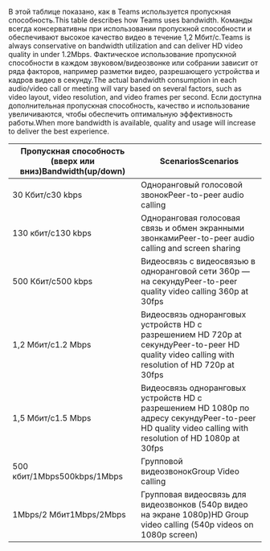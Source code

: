 <span data-ttu-id="f3866-101">В этой таблице показано, как в Teams используется пропускная способность.</span><span class="sxs-lookup"><span data-stu-id="f3866-101">This table describes how Teams uses bandwidth.</span></span> <span data-ttu-id="f3866-102">Команды всегда консервативны при использовании пропускной способности и обеспечивают высокое качество видео в течение 1,2 Мбит/с.</span><span class="sxs-lookup"><span data-stu-id="f3866-102">Teams is always conservative on bandwidth utilization and can deliver HD video quality in under 1.2Mbps.</span></span> <span data-ttu-id="f3866-103">Фактическое использование пропускной способности в каждом звуковом/видеозвонке или собрании зависит от ряда факторов, например разметки видео, разрешающего устройства и кадров видео в секунду.</span><span class="sxs-lookup"><span data-stu-id="f3866-103">The actual bandwidth consumption in each audio/video call or meeting will vary based on several factors, such as video layout, video resolution, and video frames per second.</span></span> <span data-ttu-id="f3866-104">Если доступна дополнительная пропускная способность, качество и использование увеличиваются, чтобы обеспечить оптимальную эффективность работы.</span><span class="sxs-lookup"><span data-stu-id="f3866-104">When more bandwidth is available, quality and usage will increase to deliver the best experience.</span></span>


|<span data-ttu-id="f3866-105">Пропускная способность (вверх или вниз)</span><span class="sxs-lookup"><span data-stu-id="f3866-105">Bandwidth(up/down)</span></span> |<span data-ttu-id="f3866-106">Scenarios</span><span class="sxs-lookup"><span data-stu-id="f3866-106">Scenarios</span></span> |
|---|---|
|<span data-ttu-id="f3866-107">30 Кбит/с</span><span class="sxs-lookup"><span data-stu-id="f3866-107">30 kbps</span></span> |<span data-ttu-id="f3866-108">Одноранговый голосовой звонок</span><span class="sxs-lookup"><span data-stu-id="f3866-108">Peer-to-peer audio calling</span></span> |
|<span data-ttu-id="f3866-109">130 кбит/с</span><span class="sxs-lookup"><span data-stu-id="f3866-109">130 kbps</span></span> |<span data-ttu-id="f3866-110">Одноранговая голосовая связь и обмен экранными звонками</span><span class="sxs-lookup"><span data-stu-id="f3866-110">Peer-to-peer audio calling and screen sharing</span></span> |
|<span data-ttu-id="f3866-111">500 Кбит/с</span><span class="sxs-lookup"><span data-stu-id="f3866-111">500 kbps</span></span> |<span data-ttu-id="f3866-112">Видеосвязь с видеосвязью в одноранговой сети 360p — на секунду</span><span class="sxs-lookup"><span data-stu-id="f3866-112">Peer-to-peer quality video calling 360p at 30fps</span></span> |
|<span data-ttu-id="f3866-113">1,2 Мбит/с</span><span class="sxs-lookup"><span data-stu-id="f3866-113">1.2 Mbps</span></span> |<span data-ttu-id="f3866-114">Видеосвязь одноранговых устройств HD с разрешением HD 720p at секунду</span><span class="sxs-lookup"><span data-stu-id="f3866-114">Peer-to-peer HD quality video calling with resolution of HD 720p at 30fps</span></span> |
|<span data-ttu-id="f3866-115">1,5 Мбит/с</span><span class="sxs-lookup"><span data-stu-id="f3866-115">1.5 Mbps</span></span> |<span data-ttu-id="f3866-116">Видеосвязь одноранговых устройств HD с разрешением HD 1080p по адресу секунду</span><span class="sxs-lookup"><span data-stu-id="f3866-116">Peer-to-peer HD quality video calling with resolution of HD 1080p at 30fps</span></span> |
|<span data-ttu-id="f3866-117">500 кбит/1Mbps</span><span class="sxs-lookup"><span data-stu-id="f3866-117">500kbps/1Mbps</span></span> |<span data-ttu-id="f3866-118">Групповой видеозвонок</span><span class="sxs-lookup"><span data-stu-id="f3866-118">Group Video calling</span></span> |
|<span data-ttu-id="f3866-119">1Mbps/2 Мбит</span><span class="sxs-lookup"><span data-stu-id="f3866-119">1Mbps/2Mbps</span></span> |<span data-ttu-id="f3866-120">Групповая видеосвязь для видеозвонков (540p видео на экране 1080p)</span><span class="sxs-lookup"><span data-stu-id="f3866-120">HD Group video calling (540p videos on 1080p screen)</span></span> |
